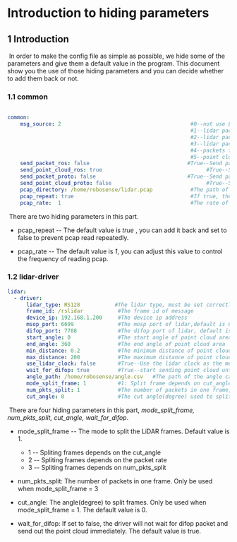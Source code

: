 # Introduction to hiding parameters



## 1 Introduction

​	In order to make the config file as simple as possible, we hide some of the parameters and give them a default value in the program. This document show you the use of those hiding parameters and you can decide whether to add them back or not. 



### 1.1 common

```yaml

common:
    msg_source: 2                                         #0--not use Lidar
                                                          #1--lidar packet message come from online lidar
                                                          #2--lidar packet message come from ROS
                                                          #3--lidar packet message come from Pcap bag
                                                          #4--packets from Protobuf-UDP
                                                          #5--point cloud from Protobuf-UDP
    send_packet_ros: false                               #True--Send packet through ROS(Used to record packet)
    send_point_cloud_ros: true                                 #True--Send point cloud through ROS
    send_packet_proto: false                             #True--Send packets through Protobuf-UDP
    send_point_cloud_proto: false                              #True--Send point cloud through Protobuf-UDP
    pcap_directory: /home/robosense/lidar.pcap            #The path of pcap file
    pcap_repeat: true									  #If true, the pcap file will repeatedly read.
    pcap_rate:	1										  #The rate of reading pcap	

```

​	There are two  hiding parameters in this part.

- pcap_repeat -- The default value is *true* , you can add it back and set to false to prevent pcap read repeatedly.

- pcap_rate -- The default value is *1*, you can adjust this value to control the frequency of reading pcap.



### 1.2 lidar-driver

```yaml
lidar:
  - driver:
      lidar_type: RS128           #The lidar type, must be set correctly
      frame_id: /rslidar           #The frame id of message
      device_ip: 192.168.1.200     #The device ip address
      msop_port: 6699              #The mosp port of lidar,default is 6699
      difop_port: 7788             #The difop port of lidar, default is 7788
      start_angle: 0               #The start angle of point cloud area
      end_angle: 360               #The end angle of point cloud area
      min_distance: 0.2            #The minimum distance of point cloud area
      max_distance: 200            #The maximum distance of point cloud area
      use_lidar_clock: false       #True--Use the lidar clock as the message timestamp;False-- Use the system clock as the time stamp  
      wait_for_difop: true         #True--start sending point cloud until receive difop packet
      angle_path: /home/robosense/angle.csv   #The path of the angle calibration file. For latest version lidars, there is no need to use this file.
      mode_split_frame: 1	       #1: Split frame depends on cut_angle; 2:Split frame depends on packet rate; 3:Split frame depends on num_pkts_split
	  num_pkts_split: 1 	       #The number of packets in one frame, only be used when mode_split_frame=3
      cut_angle: 0                 #The cut angle(degree) used to split frame, only be used when mode_split_frame=1
```

​	There are four hiding parameters in this part, *mode_split_frame, num_pkts_split, cut_angle, wait_for_difop*.

- mode_split_frame -- The mode to split the LiDAR frames. Default value is 1.

  - 1 -- Spliting frames depends on the cut_angle
  - 2 -- Spliting frames depends on the packet rate
  - 3 -- Spliting frames depends on num_pkts_split

- num_pkts_split: The number of packets in one frame. Only be used when mode_split_frame = 3

- cut_angle: The angle(degree) to split frames. Only be used when mode_split_frame = 1. The default value is 0.

- wait_for_difop: If set to false, the driver will not wait for difop packet and send out the point cloud immediately. The default value is true.